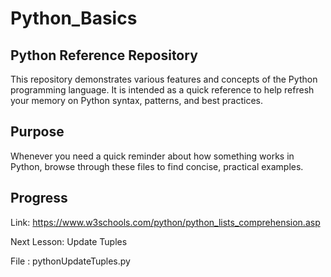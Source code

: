 # Python_Basics

## Python Reference Repository

This repository demonstrates various features and concepts of the Python programming language.
It is intended as a quick reference to help refresh your memory on Python syntax, patterns, and best practices.

## Purpose

Whenever you need a quick reminder about how something works in Python, browse through these files to find concise, practical examples.

## Progress

Link: <https://www.w3schools.com/python/python_lists_comprehension.asp>

Next Lesson: Update Tuples

File : pythonUpdateTuples.py
